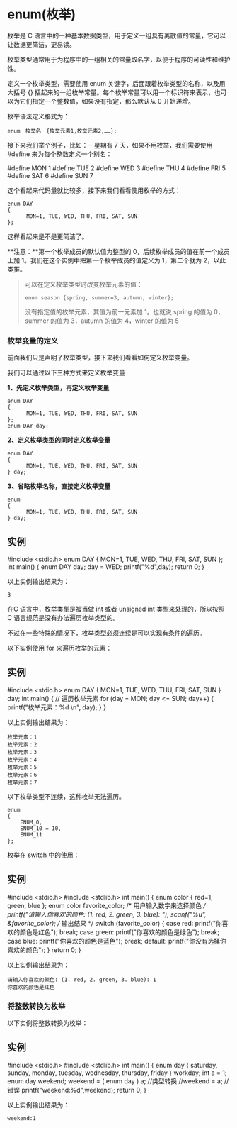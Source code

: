 # enum(枚举)

枚举是 C 语言中的一种基本数据类型，用于定义一组具有离散值的常量，它可以让数据更简洁，更易读。

枚举类型通常用于为程序中的一组相关的常量取名字，以便于程序的可读性和维护性。

定义一个枚举类型，需要使用 enum 关键字，后面跟着枚举类型的名称，以及用大括号 {} 括起来的一组枚举常量。每个枚举常量可以用一个标识符来表示，也可以为它们指定一个整数值，如果没有指定，那么默认从 0 开始递增。

枚举语法定义格式为：

```
enum　枚举名　{枚举元素1,枚举元素2,……};
```

接下来我们举个例子，比如：一星期有 7 天，如果不用枚举，我们需要使用 #define 来为每个整数定义一个别名：

\#define MON  1 #define TUE  2 #define WED  3 #define THU  4 #define FRI  5 #define SAT  6 #define SUN  7

这个看起来代码量就比较多，接下来我们看看使用枚举的方式：

```
enum DAY
{
      MON=1, TUE, WED, THU, FRI, SAT, SUN
};
```

这样看起来是不是更简洁了。

**注意：**第一个枚举成员的默认值为整型的 0，后续枚举成员的值在前一个成员上加 1。我们在这个实例中把第一个枚举成员的值定义为 1，第二个就为 2，以此类推。

> 可以在定义枚举类型时改变枚举元素的值：
>
> ```
> enum season {spring, summer=3, autumn, winter};
> ```
>
> 没有指定值的枚举元素，其值为前一元素加 1。也就说 spring 的值为 0，summer 的值为 3，autumn 的值为 4，winter 的值为 5

### 枚举变量的定义

前面我们只是声明了枚举类型，接下来我们看看如何定义枚举变量。

我们可以通过以下三种方式来定义枚举变量

**1、先定义枚举类型，再定义枚举变量**

```
enum DAY
{
      MON=1, TUE, WED, THU, FRI, SAT, SUN
};
enum DAY day;
```

**2、定义枚举类型的同时定义枚举变量**

```
enum DAY
{
      MON=1, TUE, WED, THU, FRI, SAT, SUN
} day;
```

**3、省略枚举名称，直接定义枚举变量**

```
enum
{
      MON=1, TUE, WED, THU, FRI, SAT, SUN
} day;
```

## 实例

\#include <stdio.h>  enum DAY {      MON=1, TUE, WED, THU, FRI, SAT, SUN };  int main() {    enum DAY day;    day = WED;    printf("%d",day);    return 0; }

以上实例输出结果为：

```
3
```

 在C 语言中，枚举类型是被当做 int 或者 unsigned int 类型来处理的，所以按照 C 语言规范是没有办法遍历枚举类型的。

不过在一些特殊的情况下，枚举类型必须连续是可以实现有条件的遍历。

以下实例使用 for 来遍历枚举的元素：

## 实例

\#include <stdio.h>  enum DAY {      MON=1, TUE, WED, THU, FRI, SAT, SUN } day; int main() {    // 遍历枚举元素    for (day = MON; day <= SUN; day++) {        printf("枚举元素：%d \n", day);    } }

以上实例输出结果为：

```
枚举元素：1 
枚举元素：2 
枚举元素：3 
枚举元素：4 
枚举元素：5 
枚举元素：6 
枚举元素：7
```

以下枚举类型不连续，这种枚举无法遍历。

```
enum
{
    ENUM_0,
    ENUM_10 = 10,
    ENUM_11
};
```

枚举在 switch 中的使用：

## 实例

\#include <stdio.h> #include <stdlib.h> int main() {     enum color { red=1, green, blue };     enum  color favorite_color;     /* 用户输入数字来选择颜色 */    printf("请输入你喜欢的颜色: (1. red, 2. green, 3. blue): ");    scanf("%u", &favorite_color);     /* 输出结果 */    switch (favorite_color)    {    case red:        printf("你喜欢的颜色是红色");        break;    case green:        printf("你喜欢的颜色是绿色");        break;    case blue:        printf("你喜欢的颜色是蓝色");        break;    default:        printf("你没有选择你喜欢的颜色");    }     return 0; }

以上实例输出结果为：

```
请输入你喜欢的颜色: (1. red, 2. green, 3. blue): 1
你喜欢的颜色是红色
```

### 将整数转换为枚举

以下实例将整数转换为枚举：

## 实例

\#include <stdio.h> #include <stdlib.h>  int main() {     enum day    {        saturday,        sunday,        monday,        tuesday,        wednesday,        thursday,        friday    } workday;     int a = 1;    enum day weekend;    weekend = ( enum day ) a;  //类型转换    //weekend = a; //错误    printf("weekend:%d",weekend);    return 0; }

以上实例输出结果为：

```
weekend:1
```

​			